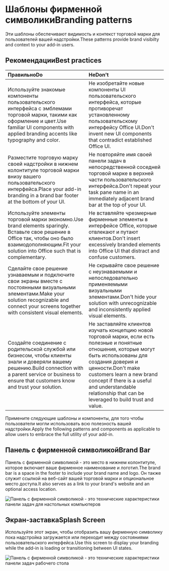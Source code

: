 # <a name="branding-patterns"></a><span data-ttu-id="a6e63-101">Шаблоны фирменной символики</span><span class="sxs-lookup"><span data-stu-id="a6e63-101">Branding patterns</span></span>

<span data-ttu-id="a6e63-102">Эти шаблоны обеспечивают видимость и контекст торговой марки для пользователей вашей надстройки.</span><span class="sxs-lookup"><span data-stu-id="a6e63-102">These patterns provide brand visibilty and context to your add-in users.</span></span> 

## <a name="best-practices"></a><span data-ttu-id="a6e63-103">Рекомендации</span><span class="sxs-lookup"><span data-stu-id="a6e63-103">Best practices</span></span>

|<span data-ttu-id="a6e63-104">Правильно</span><span class="sxs-lookup"><span data-stu-id="a6e63-104">Do</span></span> |<span data-ttu-id="a6e63-105">Не</span><span class="sxs-lookup"><span data-stu-id="a6e63-105">Don't</span></span>|
|:---- |:----|
| <span data-ttu-id="a6e63-106">Используйте знакомые компоненты пользовательского интерфейса с эмблемами торговой марки, такими как оформление и цвет.</span><span class="sxs-lookup"><span data-stu-id="a6e63-106">Use familiar UI components with applied branding accents like typography and color.</span></span> | <span data-ttu-id="a6e63-107">Не изобретайте новые компоненты UI пользовательского интерфейса, которые противоречат установленному пользовательскому интерфейсу Office UI.</span><span class="sxs-lookup"><span data-stu-id="a6e63-107">Don't invent new UI components that contradict established Office UI.</span></span> | 
| <span data-ttu-id="a6e63-108">Разместите торговую марку своей надстройки в нижнем колонтитуле торговой марки внизу вашего пользовательского интерфейса.</span><span class="sxs-lookup"><span data-stu-id="a6e63-108">Place your add-in branding in a brand bar footer at the bottom of your UI.</span></span> | <span data-ttu-id="a6e63-109">Не повторяйте имя своей панели задач в непосредственной соседней торговой марке в верхней части пользовательского интерфейса.</span><span class="sxs-lookup"><span data-stu-id="a6e63-109">Don't repeat your task pane name in an immediately adjacent brand bar at the top of your UI.</span></span> |
| <span data-ttu-id="a6e63-110">Используйте элементы торговой марки экономно.</span><span class="sxs-lookup"><span data-stu-id="a6e63-110">Use brand elements sparingly.</span></span> <span data-ttu-id="a6e63-111">Вставьте свое решение в Office так, чтобы оно было взаимодополняющим.</span><span class="sxs-lookup"><span data-stu-id="a6e63-111">Fit your solution into Office such that is complementary.</span></span> | <span data-ttu-id="a6e63-112">Не вставляйте чрезмерные фирменные элементы в интерфейсе Office, которые отвлекают и путают клиентов.</span><span class="sxs-lookup"><span data-stu-id="a6e63-112">Don't insert excessively branded elements into Office UI that distract and confuse customers.</span></span> |
| <span data-ttu-id="a6e63-113">Сделайте свое решение узнаваемым и подключите свои экраны вместе с постоянными визуальными элементами.</span><span class="sxs-lookup"><span data-stu-id="a6e63-113">Make your solution recognizable and connect your screens together with consistent visual elements.</span></span> | <span data-ttu-id="a6e63-114">Не скрывайте свое решение с неузнаваемыми и непоследовательно применяемыми визуальными элементами.</span><span class="sxs-lookup"><span data-stu-id="a6e63-114">Don't hide your solution with unrecognizable and inconsistently applied visual elements.</span></span> |
| <span data-ttu-id="a6e63-115">Создайте соединение с родительской службой или бизнесом, чтобы клиенты знали и доверяли вашему решению.</span><span class="sxs-lookup"><span data-stu-id="a6e63-115">Build connection with a parent service or business to ensure that customers know and trust your solution.</span></span> | <span data-ttu-id="a6e63-116">Не заставляйте клиентов изучать концепцию новой торговой марки, если есть полезные и понятные отношения, которые могут быть использованы для создания доверия и ценности.</span><span class="sxs-lookup"><span data-stu-id="a6e63-116">Don't make customers learn a new brand concept if there is a useful and understandable relationship that can be leveraged to build trust and value.</span></span> |


<span data-ttu-id="a6e63-117">Примените следующие шаблоны и компоненты, для того чтобы пользователи могли использовать всю полезность вашей надстройки.</span><span class="sxs-lookup"><span data-stu-id="a6e63-117">Apply the following patterns and components as applicable to allow users to embrace the full utility of your add-in.</span></span>


## <a name="brand-bar"></a><span data-ttu-id="a6e63-118">Панель с фирменной символикой</span><span class="sxs-lookup"><span data-stu-id="a6e63-118">Brand Bar</span></span>

<span data-ttu-id="a6e63-119">Панель с фирменной символикой - это место в нижнем колонтитуле, которое включает ваше фирменное наименование и логотип.</span><span class="sxs-lookup"><span data-stu-id="a6e63-119">The brand bar is a space in the footer to include your brand name and logo.</span></span> <span data-ttu-id="a6e63-120">Он также служит ссылкой на веб-сайт вашей торговой марки и опциональное место доступа.</span><span class="sxs-lookup"><span data-stu-id="a6e63-120">It also serves as a link to your brand's website and an optional access location.</span></span>

![Панель с фирменной символикой - это технические характеристики панели задач для настольных компьютеров](../images/add-in-brand-bar.png)

## <a name="splash-screen"></a><span data-ttu-id="a6e63-122">Экран-заставка</span><span class="sxs-lookup"><span data-stu-id="a6e63-122">Splash Screen</span></span>

<span data-ttu-id="a6e63-123">Используйте этот экран, чтобы отобразить вашу фирменную символику пока надстройка загружается или переходит между состояниями пользовательского интерфейса.</span><span class="sxs-lookup"><span data-stu-id="a6e63-123">Use this screen to display your branding while the add-in is loading or transitioning between UI states.</span></span>

![Панель с фирменной символикой - это технические характеристики панели задач рабочего стола](../images/add-in-splash-screen.png)